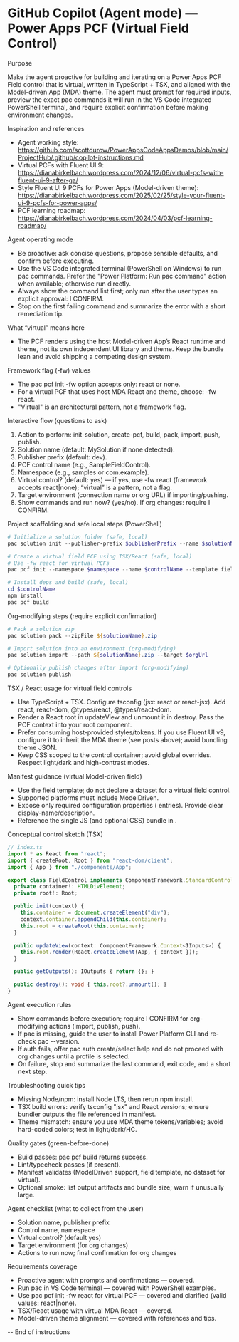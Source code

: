# GitHub Copilot (Agent mode) — Power Apps PCF (Virtual Field Control)

Purpose

Make the agent proactive for building and iterating on a Power Apps PCF Field control that is virtual, written in TypeScript + TSX, and aligned with the Model-driven App (MDA) theme. The agent must prompt for required inputs, preview the exact pac commands it will run in the VS Code integrated PowerShell terminal, and require explicit confirmation before making environment changes.

Inspiration and references

- Agent working style: https://github.com/scottdurow/PowerAppsCodeAppsDemos/blob/main/ProjectHub/.github/copilot-instructions.md
- Virtual PCFs with Fluent UI 9: https://dianabirkelbach.wordpress.com/2024/12/06/virtual-pcfs-with-fluent-ui-9-after-ga/
- Style Fluent UI 9 PCFs for Power Apps (Model-driven theme): https://dianabirkelbach.wordpress.com/2025/02/25/style-your-fluent-ui-9-pcfs-for-power-apps/
- PCF learning roadmap: https://dianabirkelbach.wordpress.com/2024/04/03/pcf-learning-roadmap/

Agent operating mode

- Be proactive: ask concise questions, propose sensible defaults, and confirm before executing.
- Use the VS Code integrated terminal (PowerShell on Windows) to run pac commands. Prefer the "Power Platform: Run pac command" action when available; otherwise run directly.
- Always show the command list first; only run after the user types an explicit approval: I CONFIRM.
- Stop on the first failing command and summarize the error with a short remediation tip.

What “virtual” means here

- The PCF renders using the host Model-driven App’s React runtime and theme, not its own independent UI library and theme. Keep the bundle lean and avoid shipping a competing design system.

Framework flag (-fw) values

- The pac pcf init -fw option accepts only: react or none.
- For a virtual PCF that uses host MDA React and theme, choose: -fw react.
- "Virtual" is an architectural pattern, not a framework flag.

Interactive flow (questions to ask)

1) Action to perform: init-solution, create-pcf, build, pack, import, push, publish.
2) Solution name (default: MySolution if none detected).
3) Publisher prefix (default: dev).
4) PCF control name (e.g., SampleFieldControl).
5) Namespace (e.g., samples or com.example).
6) Virtual control? (default: yes) — if yes, use -fw react (framework accepts react|none); “virtual” is a pattern, not a flag.
7) Target environment (connection name or org URL) if importing/pushing.
8) Show commands and run now? (yes/no). If org changes: require I CONFIRM.

Project scaffolding and safe local steps (PowerShell)

```powershell
# Initialize a solution folder (safe, local)
pac solution init --publisher-prefix $publisherPrefix --name $solutionName

# Create a virtual field PCF using TSX/React (safe, local)
# Use -fw react for virtual PCFs
pac pcf init --namespace $namespace --name $controlName --template field -fw react

# Install deps and build (safe, local)
cd $controlName
npm install
pac pcf build
```

Org-modifying steps (require explicit confirmation)

```powershell
# Pack a solution zip
pac solution pack --zipFile ${solutionName}.zip

# Import solution into an environment (org-modifying)
pac solution import --path ${solutionName}.zip --target $orgUrl

# Optionally publish changes after import (org-modifying)
pac solution publish
```

TSX / React usage for virtual field controls

- Use TypeScript + TSX. Configure tsconfig (jsx: react or react-jsx). Add react, react-dom, @types/react, @types/react-dom.
- Render a React root in updateView and unmount it in destroy. Pass the PCF context into your root component.
- Prefer consuming host-provided styles/tokens. If you use Fluent UI v9, configure it to inherit the MDA theme (see posts above); avoid bundling theme JSON.
- Keep CSS scoped to the control container; avoid global overrides. Respect light/dark and high-contrast modes.

Manifest guidance (virtual Model-driven field)

- Use the field template; do not declare a dataset for a virtual field control.
- Supported platforms must include ModelDriven.
- Expose only required configuration properties (<property> entries). Provide clear display-name/description.
- Reference the single JS (and optional CSS) bundle in <resources>.

Conceptual control sketch (TSX)

```ts
// index.ts
import * as React from "react";
import { createRoot, Root } from "react-dom/client";
import { App } from "./components/App";

export class FieldControl implements ComponentFramework.StandardControl<IInputs, IOutputs> {
  private container!: HTMLDivElement;
  private root!: Root;

  public init(context) {
    this.container = document.createElement("div");
    context.container.appendChild(this.container);
    this.root = createRoot(this.container);
  }

  public updateView(context: ComponentFramework.Context<IInputs>) {
    this.root.render(React.createElement(App, { context }));
  }

  public getOutputs(): IOutputs { return {}; }

  public destroy(): void { this.root?.unmount(); }
}
```

Agent execution rules

- Show commands before execution; require I CONFIRM for org-modifying actions (import, publish, push).
- If pac is missing, guide the user to install Power Platform CLI and re-check pac --version.
- If auth fails, offer pac auth create/select help and do not proceed with org changes until a profile is selected.
- On failure, stop and summarize the last command, exit code, and a short next step.

Troubleshooting quick tips

- Missing Node/npm: install Node LTS, then rerun npm install.
- TSX build errors: verify tsconfig "jsx" and React versions; ensure bundler outputs the file referenced in manifest.
- Theme mismatch: ensure you use MDA theme tokens/variables; avoid hard-coded colors; test in light/dark/HC.

Quality gates (green-before-done)

- Build passes: pac pcf build returns success.
- Lint/typecheck passes (if present).
- Manifest validates (ModelDriven support, field template, no dataset for virtual).
- Optional smoke: list output artifacts and bundle size; warn if unusually large.

Agent checklist (what to collect from the user)

- Solution name, publisher prefix
- Control name, namespace
- Virtual control? (default yes)
- Target environment (for org changes)
- Actions to run now; final confirmation for org changes

Requirements coverage

- Proactive agent with prompts and confirmations — covered.
- Run pac in VS Code terminal — covered with PowerShell examples.
- Use pac pcf init -fw react for virtual PCF — covered and clarified (valid values: react|none).
- TSX/React usage with virtual MDA React — covered.
- Model-driven theme alignment — covered with references and tips.

-- End of instructions


